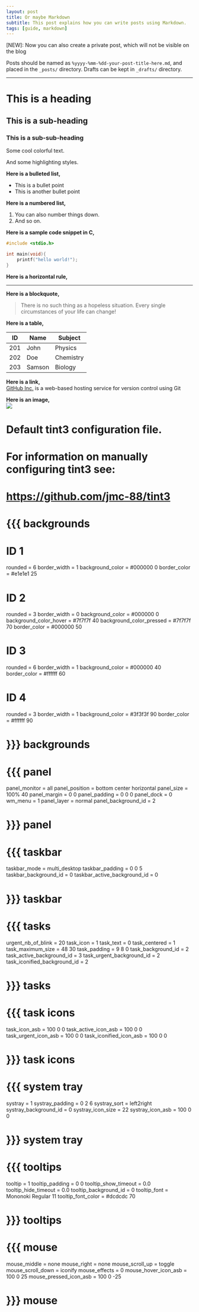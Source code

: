 ```yaml
---
layout: post
title: Or maybe Markdown
subtitle: This post explains how you can write posts using Markdown.
tags: [guide, markdown]
---
```


<span class="color-red">[NEW]:</span> Now you can also create a private post, which will not be visible on the blog 

Posts should be named as `%yyyy-%mm-%dd-your-post-title-here.md`, and placed in the `_posts/` directory. Drafts can be kept in `_drafts/` directory.

-------------

# This is a heading
## This is a sub-heading
### This is a sub-sub-heading

<span class="color-blue">Some</span>
<span class="color-green">cool</span>
<span class="color-orange">colorful</span>
<span class="color-red">text.</span><br>

<span class="highlight-blue">And</span>
<span class="highlight-green">some</span>
<span class="highlight-orange">highlighting</span>
<span class="highlight-red">styles.</span>

**Here is a bulleted list,**
 - This is a bullet point
 - This is another bullet point


**Here is a numbered list,**
1. You can also number things down.
2. And so on.

**Here is a sample code snippet in C,**
```C
#include <stdio.h>

int main(void){
    printf("hello world!");
}
```

**Here is a horizontal rule,**

--------------

**Here is a blockquote,**

> There is no such thing as a hopeless situation. Every single 
> circumstances of your life can change!

**Here is a table,**

ID  | Name   | Subject
----|--------|--------
201 | John   | Physics
202 | Doe    | Chemistry
203 | Samson | Biology

**Here is a link,**<br>
[GitHub Inc.](https://github.com) is a web-based hosting service
for version control using Git

**Here is an image,**<br>
![](../assets/autumn.jpg)

# Default tint3 configuration file.
#
# For information on manually configuring tint3 see:
#   https://github.com/jmc-88/tint3

# {{{ backgrounds
# ID 1
rounded = 6
border_width = 1
background_color = #000000 0
border_color = #e1e1e1 25

# ID 2
rounded = 3
border_width = 0
background_color = #000000 0
background_color_hover = #7f7f7f 40
background_color_pressed = #7f7f7f 70
border_color = #000000 50

# ID 3
rounded = 6
border_width = 1
background_color = #000000 40
border_color = #ffffff 60

# ID 4
rounded = 3
border_width = 1
background_color = #3f3f3f 90
border_color = #ffffff 90
# }}} backgrounds

# {{{ panel
panel_monitor = all
panel_position =  bottom center horizontal
panel_size = 100% 40
panel_margin = 0 0
panel_padding = 0 0 0
panel_dock = 0
wm_menu = 1
panel_layer = normal
panel_background_id = 2
# }}} panel

# {{{ taskbar
taskbar_mode = multi_desktop
taskbar_padding = 0 0 5
taskbar_background_id = 0
taskbar_active_background_id = 0
# }}} taskbar

# {{{ tasks
urgent_nb_of_blink = 20
task_icon = 1
task_text = 0
task_centered = 1
task_maximum_size = 48 30
task_padding = 9 8 0
task_background_id = 2
task_active_background_id = 3
task_urgent_background_id = 2
task_iconified_background_id = 2
# }}} tasks

# {{{ task icons
task_icon_asb = 100 0 0
task_active_icon_asb = 100 0 0
task_urgent_icon_asb = 100 0 0
task_iconified_icon_asb = 100 0 0
# }}} task icons

# {{{ system tray
systray = 1
systray_padding = 0 2 6
systray_sort = left2right
systray_background_id = 0
systray_icon_size = 22
systray_icon_asb = 100 0 0
# }}} system tray

# {{{ tooltips
tooltip = 1
tooltip_padding = 0 0
tooltip_show_timeout = 0.0
tooltip_hide_timeout = 0.0
tooltip_background_id = 0
tooltip_font = Mononoki Regular 11
tooltip_font_color = #dcdcdc 70
# }}} tooltips

# {{{ mouse
mouse_middle = none
mouse_right = none
mouse_scroll_up = toggle
mouse_scroll_down = iconify
mouse_effects = 0
mouse_hover_icon_asb = 100 0 25
mouse_pressed_icon_asb = 100 0 -25
# }}} mouse